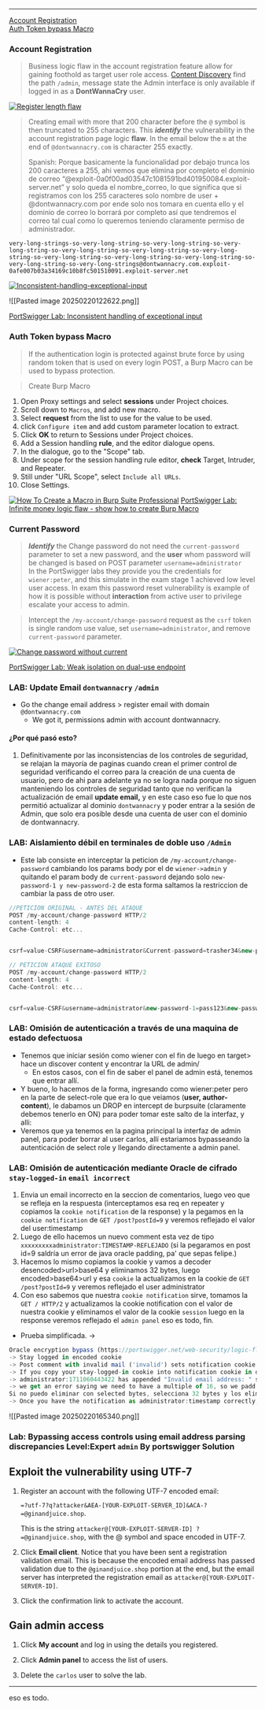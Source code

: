 <hr>

[Account Registration](https://github.com/botesjuan/Burp-Suite-Certified-Practitioner-Exam-Study?tab=readme-ov-file#account-registration)  
[Auth Token bypass Macro](https://github.com/botesjuan/Burp-Suite-Certified-Practitioner-Exam-Study?tab=readme-ov-file#auth-token-bypass-macro)
### Account Registration

> Business logic flaw in the account registration feature allow for gaining foothold as target user role access. [Content Discovery](https://github.com/botesjuan/Burp-Suite-Certified-Practitioner-Exam-Study?tab=readme-ov-file#content-discovery) find the path `/admin`, message state the Admin interface is only available if logged in as a **DontWannaCry** user.

[![Register length flaw](https://github.com/botesjuan/Burp-Suite-Certified-Practitioner-Exam-Study/raw/main/images/register-length-flaw.png)](https://github.com/botesjuan/Burp-Suite-Certified-Practitioner-Exam-Study/blob/main/images/register-length-flaw.png)

> Creating email with more that 200 character before the `@` symbol is then truncated to 255 characters. This _**identify**_ the vulnerability in the account registration page logic **flaw**. In the email below the `m` at the end of `@dontwannacry.com` is character 255 exactly.
> 
> Spanish: Porque basicamente la funcionalidad por debajo trunca los 200 caracteres a 255, ahi vemos que elimina por completo el dominio de correo “@exploit-0a0f00ad03547c1081591bd401950084.exploit-server.net” y solo queda el nombre_correo, lo que significa que si registramos con los 255 caracteres solo nombre de user + @dontwannacry.com por ende solo nos tomara en cuenta ello y el dominio de correo lo borrará por completo así que tendremos el correo tal cual como lo queremos teniendo claramente permiso de administrador. 
>

```
very-long-strings-so-very-long-string-so-very-long-string-so-very-long-string-so-very-long-string-so-very-long-string-so-very-long-string-so-very-long-string-so-very-long-string-so-very-long-string-so-very-long-string-so-very-long-strings@dontwannacry.com.exploit-0afe007b03a34169c10b8fc501510091.exploit-server.net
```

[![Inconsistent-handling-exceptional-input](https://github.com/botesjuan/Burp-Suite-Certified-Practitioner-Exam-Study/raw/main/images/Inconsistent-handling-exceptional-input.png)](https://github.com/botesjuan/Burp-Suite-Certified-Practitioner-Exam-Study/blob/main/images/Inconsistent-handling-exceptional-input.png)

![[Pasted image 20250220122622.png]]

[PortSwigger Lab: Inconsistent handling of exceptional input](https://portswigger.net/web-security/logic-flaws/examples/lab-logic-flaws-inconsistent-handling-of-exceptional-input)

### Auth Token bypass Macro

> If the authentication login is protected against brute force by using random token that is used on every login POST, a Burp Macro can be used to bypass protection.

> Create Burp Macro

1. Open Proxy settings and select **sessions** under Project choices.
2. Scroll down to `Macros`, and add new macro.
3. Select **request** from the list to use for the value to be used.
4. click `Configure item` and add custom parameter location to extract.
5. Click **OK** to return to Sessions under Project choices.
6. Add a Session handling **rule**, and the editor dialogue opens.
7. In the dialogue, go to the "Scope" tab.
8. Under scope for the session handling rule editor, **check** Target, Intruder, and Repeater.
9. Still under "URL Scope", select `Include all URLs`.
10. Close Settings.

[![How To Create a Macro in Burp Suite Professional](https://github.com/botesjuan/Burp-Suite-Certified-Practitioner-Exam-Study/raw/main/images/create-macro.png)](https://github.com/botesjuan/Burp-Suite-Certified-Practitioner-Exam-Study/blob/main/images/create-macro.png)
[PortSwigger Lab: Infinite money logic flaw - show how to create Burp Macro](https://portswigger.net/web-security/logic-flaws/examples/lab-logic-flaws-infinite-money)

### Current Password

> _**Identify**_ the Change password do not need the `current-password` parameter to set a new password, and the **user** whom password will be changed is based on POST parameter `username=administrator`  
> In the PortSwigger labs they provide you the credentials for `wiener:peter`, and this simulate in the exam stage 1 achieved low level user access. In exam this password reset vulnerability is example of how it is possible without **interaction** from active user to privilege escalate your access to admin.

> Intercept the `/my-account/change-password` request as the `csrf` token is single random use value, set `username=administrator`, and remove `current-password` parameter.

[![Change password without current](https://github.com/botesjuan/Burp-Suite-Certified-Practitioner-Exam-Study/raw/main/images/change-password-without-current.png)](https://github.com/botesjuan/Burp-Suite-Certified-Practitioner-Exam-Study/blob/main/images/change-password-without-current.png)

[PortSwigger Lab: Weak isolation on dual-use endpoint](https://portswigger.net/web-security/logic-flaws/examples/lab-logic-flaws-weak-isolation-on-dual-use-endpoint)

### LAB: Update Email `dontwannacry` `/admin`

* Go the change email address > register email with domain `@dontwannacry.com`
	* We got it, permissions admin with account dontwannacry.
#### ¿Por qué pasó esto?

1. Definitivamente por las inconsistencias de los controles de seguridad, se relajan la mayoría de paginas cuando crean el primer control de seguridad verificando el correo para la creación de una cuenta de usuario, pero de ahi para adelante ya no se logra nada porque no siguen manteniendo los controles de seguridad tanto que no verifican la actualización de email **update email,** y en este caso eso fue lo que nos permitió actualizar al dominio `dontwannacry` y poder entrar a la sesión de Admin, que solo era posible desde una cuenta de user con el dominio de dontwannacry.
### LAB: Aislamiento débil en terminales de doble uso `/Admin`

* Este lab consiste en interceptar la peticion de `/my-account/change-password` cambiando los params body por el de `wiener->admin` y quitando el param body de `current-password` dejando solo `new-password-1 y new-password-2` de esta forma saltamos la restriccion de cambiar la pass de otro user. 

```js
//PETICION ORIGINAL - ANTES DEL ATAQUE
POST /my-account/change-password HTTP/2
content-length: 4
Cache-Control: etc...


csrf=value-CSRF&username=administrator&Current-password=trasher34&new-password-1=pass123&new-password-2=pass123

// PETICION ATAQUE EXITOSO
POST /my-account/change-password HTTP/2
content-length: 4
Cache-Control: etc...


csrf=value-CSRF&username=administrator&new-password-1=pass123&new-password-2=pass123
```


### LAB: Omisión de autenticación a través de una maquina de estado defectuosa

- Tenemos que iniciar sesión como wiener con el fin de luego en target> hace un discover content y encontrar la URL de admin/
    - En estos casos, con el fin de saber el panel de admin está, tenemos que entrar allí.
- Y bueno, lo hacemos de la forma, ingresando como wiener:peter pero en la parte de select-role que era lo que veiamos (**user, author-content**), le dabamos un DROP en intercept de burpsuite (claramente debemos tenerlo en ON) para poder tomar este salto de la interfaz, y alli:
- Veremos que ya tenemos en la pagina principal la interfaz de admin panel, para poder borrar al user carlos, allí estariamos bypasseando la autenticación de select role y llegando directamente a admin panel.

### LAB: Omisión de autenticación mediante Oracle de cifrado `stay-logged-in` `email incorrect`

1. Envia un email incorrecto en la seccion de comentarios, luego veo que se refleja en la respuesta (interceptamos esa req en repeater y copiamos la `cookie notification` de la response) y la pegamos en la `cookie notification` de `GET /post?postId=9` y veremos reflejado el valor del user:timestamp
2. Luego de ello hacemos un nuevo comment esta vez de tipo `xxxxxxxxxadministrator:TIMESTAMP-REFLEJADO` (si la pegaramos en post id=9 saldría un error de java oracle padding, pa' que sepas felipe.)
3. Hacemos lo mismo copiamos la cookie y vamos a decoder desencoded>url>base64 y eliminamos 32 bytes, luego encoded>base64>url y esa `cookie` la actualizamos en la cookie de `GET /post?postId=9` y veremos reflejado el user administrator 
4. Con eso sabemos que nuestra `cookie notification` sirve, tomamos la `GET / HTTP/2` y actualizamos la cookie notification con el valor de nuestra cookie y eliminamos el valor de la cookie `session` luego en la response veremos reflejado el `admin panel` eso es todo, fin. 

* Prueba simplificada. -> 

```js
Oracle encryption bypass (https://portswigger.net/web-security/logic-flaws/examples/lab-logic-flaws-authentication-bypass-via-encryption-oracle)
-> Stay logged in encoded cookie
-> Post comment with invalid mail ('invalid') sets notification cookie that is encrypted and decrypted in the next request with oracle encryption
-> If you copy your stay-logged-in cookie into notification cookie in decrypt tab you see wiener:1711060443422, so we know the cookie is user+timestamp
-> administrator:1711060443422 has appended "Invalid email address: " so in decoder we errase 23 bytes corresponding to that
-> we get an error saying we need to have a multiple of 16, so we padd it with 9 bytes to: xxxxxxxxxadministrator:1711060443422 and delete 32 bytes in encoder
Si no puedo eliminar con selected bytes, selecciona 32 bytes y los eliminas felipe. 
-> Once you have the notification as administrator:timestamp correctly, copy it to stay-logged-in and delete the rest, access /admin
```

![[Pasted image 20250220165340.png]]

### Lab: Bypassing access controls using email address parsing discrepancies Level:Expert `admin` By portswigger Solution

## Exploit the vulnerability using UTF-7

1. Register an account with the following UTF-7 encoded email:

    `=?utf-7?q?attacker&AEA-[YOUR-EXPLOIT-SERVER_ID]&ACA-?=@ginandjuice.shop`.

    This is the string `attacker@[YOUR-EXPLOIT-SERVER-ID] ?=@ginandjuice.shop`, with the @ symbol and space encoded in UTF-7.

2. Click **Email client**. Notice that you have been sent a registration validation email. This is because the encoded email address has passed validation due to the `@ginandjuice.shop` portion at the end, but the email server has interpreted the registration email as `attacker@[YOUR-EXPLOIT-SERVER-ID]`.
    
3. Click the confirmation link to activate the account.
## Gain admin access

1. Click **My account** and log in using the details you registered.
    
2. Click **Admin panel** to access the list of users.
    
3. Delete the `carlos` user to solve the lab.

<hr> 

eso es todo. 